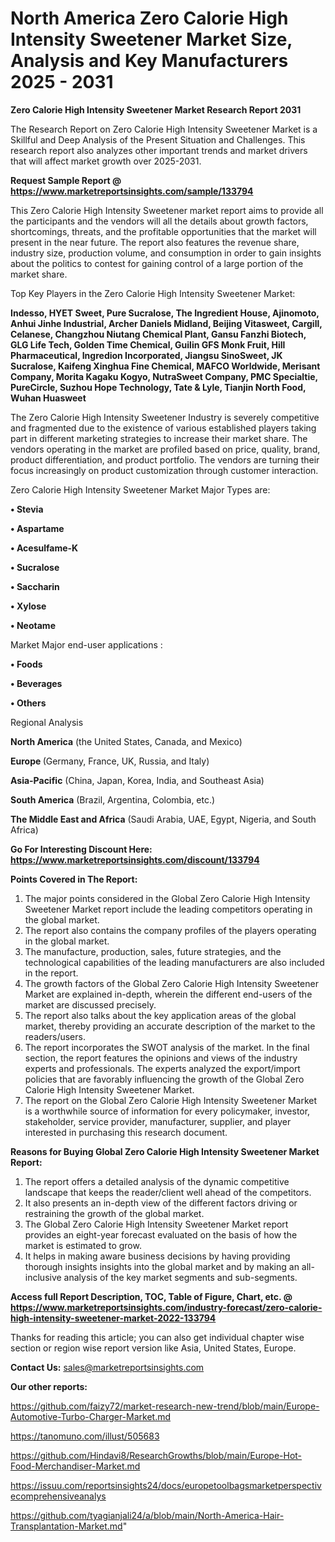 # North America Zero Calorie High Intensity Sweetener Market Size, Analysis and Key Manufacturers 2025 - 2031

<strong>Zero Calorie High Intensity Sweetener Market Research Report 2031</strong>

The Research Report on Zero Calorie High Intensity Sweetener Market is a Skillful and Deep Analysis of the Present Situation and Challenges. This research report also analyzes other important trends and market drivers that will affect market growth over 2025-2031.

<strong>Request Sample Report @ <a href=https://www.marketreportsinsights.com/sample/133794>https://www.marketreportsinsights.com/sample/133794</a></strong>

This Zero Calorie High Intensity Sweetener market report aims to provide all the participants and the vendors will all the details about growth factors, shortcomings, threats, and the profitable opportunities that the market will present in the near future. The report also features the revenue share, industry size, production volume, and consumption in order to gain insights about the politics to contest for gaining control of a large portion of the market share.

Top Key Players in the Zero Calorie High Intensity Sweetener Market:

<strong>Indesso, HYET Sweet, Pure Sucralose, The Ingredient House, Ajinomoto, Anhui Jinhe Industrial, Archer Daniels Midland, Beijing Vitasweet, Cargill, Celanese, Changzhou Niutang Chemical Plant, Gansu Fanzhi Biotech, GLG Life Tech, Golden Time Chemical, Guilin GFS Monk Fruit, Hill Pharmaceutical, Ingredion Incorporated, Jiangsu SinoSweet, JK Sucralose, Kaifeng Xinghua Fine Chemical, MAFCO Worldwide, Merisant Company, Morita Kagaku Kogyo, NutraSweet Company, PMC Specialtie, PureCircle, Suzhou Hope Technology, Tate & Lyle, Tianjin North Food, Wuhan Huasweet</strong>

The Zero Calorie High Intensity Sweetener Industry is severely competitive and fragmented due to the existence of various established players taking part in different marketing strategies to increase their market share. The vendors operating in the market are profiled based on price, quality, brand, product differentiation, and product portfolio. The vendors are turning their focus increasingly on product customization through customer interaction.

Zero Calorie High Intensity Sweetener Market Major Types are:

<strong>• Stevia

• Aspartame

• Acesulfame-K

• Sucralose

• Saccharin

• Xylose

• Neotame</strong>

Market Major end-user applications :

<strong>• Foods

• Beverages

• Others</strong>

Regional Analysis

</u><strong><b>North America</b></strong> (the United States, Canada, and Mexico)

<strong><b>Europe </b></strong>(Germany, France, UK, Russia, and Italy)

<strong><b>Asia-Pacific</b></strong> (China, Japan, Korea, India, and Southeast Asia)

<strong><b>South America</b></strong> (Brazil, Argentina, Colombia, etc.)

<strong><b>The Middle East and Africa</b></strong> (Saudi Arabia, UAE, Egypt, Nigeria, and South Africa)

<strong>Go For Interesting Discount Here: <a href=https://www.marketreportsinsights.com/discount/133794>https://www.marketreportsinsights.com/discount/133794</a></strong>

<strong>Points Covered in The Report:</strong>
<ol>
  <li>The major points considered in the Global Zero Calorie High Intensity Sweetener Market report include the leading competitors operating in the global market.</li>
  <li>The report also contains the company profiles of the players operating in the global market.</li>
  <li>The manufacture, production, sales, future strategies, and the technological capabilities of the leading manufacturers are also included in the report.</li>
  <li>The growth factors of the Global Zero Calorie High Intensity Sweetener Market are explained in-depth, wherein the different end-users of the market are discussed precisely.</li>
  <li>The report also talks about the key application areas of the global market, thereby providing an accurate description of the market to the readers/users.</li>
  <li>The report incorporates the SWOT analysis of the market. In the final section, the report features the opinions and views of the industry experts and professionals. The experts analyzed the export/import policies that are favorably influencing the growth of the Global Zero Calorie High Intensity Sweetener Market.</li>
  <li>The report on the Global Zero Calorie High Intensity Sweetener Market is a worthwhile source of information for every policymaker, investor, stakeholder, service provider, manufacturer, supplier, and player interested in purchasing this research document.</li>
</ol>
<strong>Reasons for Buying Global Zero Calorie High Intensity Sweetener Market Report:</strong>

<ol>
  <li>The report offers a detailed analysis of the dynamic competitive landscape that keeps the reader/client well ahead of the competitors.</li>
  <li>It also presents an in-depth view of the different factors driving or restraining the growth of the global market.</li>
  <li>The Global Zero Calorie High Intensity Sweetener Market report provides an eight-year forecast evaluated on the basis of how the market is estimated to grow.</li>
  <li>It helps in making aware business decisions by having providing thorough insights insights into the global market and by making an all-inclusive analysis of the key market segments and sub-segments.</li>
</ol>
<strong>Access full Report Description, TOC, Table of Figure, Chart, etc. @ <a href=https://www.marketreportsinsights.com/industry-forecast/zero-calorie-high-intensity-sweetener-market-2022-133794>https://www.marketreportsinsights.com/industry-forecast/zero-calorie-high-intensity-sweetener-market-2022-133794</a></strong>


Thanks for reading this article; you can also get individual chapter wise section or region wise report version like Asia, United States, Europe.

<strong>Contact Us:</strong>
sales@marketreportsinsights.com

<strong>Our other reports:</strong>

<a href=https://github.com/faizy72/market-research-new-trend/blob/main/Europe-Automotive-Turbo-Charger-Market.md>https://github.com/faizy72/market-research-new-trend/blob/main/Europe-Automotive-Turbo-Charger-Market.md</a>

<a href=https://tanomuno.com/illust/505683>https://tanomuno.com/illust/505683</a>

<a href=https://github.com/Hindavi8/ResearchGrowths/blob/main/Europe-Hot-Food-Merchandiser-Market.md>https://github.com/Hindavi8/ResearchGrowths/blob/main/Europe-Hot-Food-Merchandiser-Market.md</a>

<a href=https://issuu.com/reportsinsights24/docs/europetoolbagsmarketperspectivecomprehensiveanalys>https://issuu.com/reportsinsights24/docs/europetoolbagsmarketperspectivecomprehensiveanalys</a>

<a href=https://github.com/tyagianjali24/a/blob/main/North-America-Hair-Transplantation-Market.md>https://github.com/tyagianjali24/a/blob/main/North-America-Hair-Transplantation-Market.md</a>"
